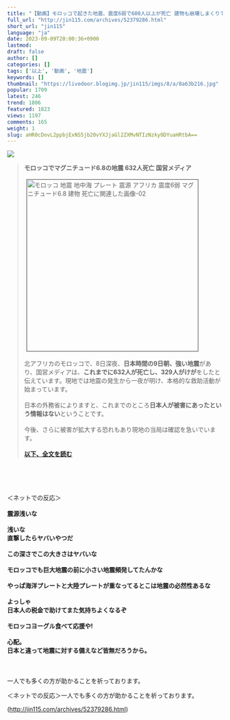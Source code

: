 ```yaml
---
title: "【動画】モロッコで起きた地震、震度6弱で600人以上が死亡 建物も崩壊しまくりでヤバすぎる・・・ : オレ的ゲーム速報＠刃"
full_url: "http://jin115.com/archives/52379286.html"
short_url: "jin115"
language: "ja"
date: 2023-09-09T20:00:36+0900
lastmod: 
draft: false
author: []
categories: []
tags: ['以上', '動画', '地震']
keywords: []
thumbnail: "https://livedoor.blogimg.jp/jin115/imgs/8/a/8a63b216.jpg"
popular: 1709
latest: 246
trend: 1806
featured: 1823
views: 1197
comments: 165
weight: 1
slug: aHR0cDovL2ppbjExNS5jb20vYXJjaGl2ZXMvNTIzNzkyODYuaHRtbA==
---
```


![](https://livedoor.blogimg.jp/jin115/imgs/8/a/8a63b216.jpg)

<div><a name='more'></a> <blockquote><b>モロッコでマグニチュード6.8の地震 632人死亡 国営メディア</b><br> <br> <img src='https://livedoor.blogimg.jp/jin115/imgs/5/6/562aafa1.png' width='400' border='1' hspace='5' class='pict' alt='モロッコ 地震 地中海 プレート 震源 アフリカ 震度6弱 マグニチュード6.8 建物 死亡に関連した画像-02'><br> <br> 北アフリカのモロッコで、8日深夜、<b>日本時間の9日朝、強い地震</b>があり、国営メディアは、<b>これまでに632人が死亡し、329人がけが</b>をしたと伝えています。現地では地震の発生から一夜が明け、本格的な救助活動が始まっています。<br> <br> 日本の外務省によりますと、これまでのところ<b>日本人が被害にあったという情報はない</b>ということです。<br> <br> 今後、さらに被害が拡大する恐れもあり現地の当局は確認を急いでいます。<br> <br> <a href='https://www3.nhk.or.jp/news/html/20230909/k10014189971000.html' target='_blank'><b>以下、全文を読む</b></a></blockquote><br> <br> <br> <br> ＜ネットでの反応＞<br> <br> <b>震源浅いな</b><br> <br> <b>浅いな<br> 直撃したらヤバいやつだ</b><br> <br> <b>この深さでこの大きさはヤバいな</b><br> <br> <b>モロッコでも巨大地震の前に小さい地震頻発してたんかな</b><br> <br> <b>やっぱ海洋プレートと大陸プレートが重なってるとこは地震の必然性あるな</b><br> <br> <b>よっしゃ<br> 日本人の税金で助けてまた気持ちよくなるぞ</b><br> <br> <b>モロッコヨーグル食べて応援や!</b><br> <br> <b>心配。<br> 日本と違って地震に対する備えなど皆無だろうから。</b><br> <br> <br> <br> 一人でも多くの方が助かることを祈っております。 <p>＜ネットでの反応＞一人でも多くの方が助かることを祈っております。</p></div>

(http://jin115.com/archives/52379286.html)
